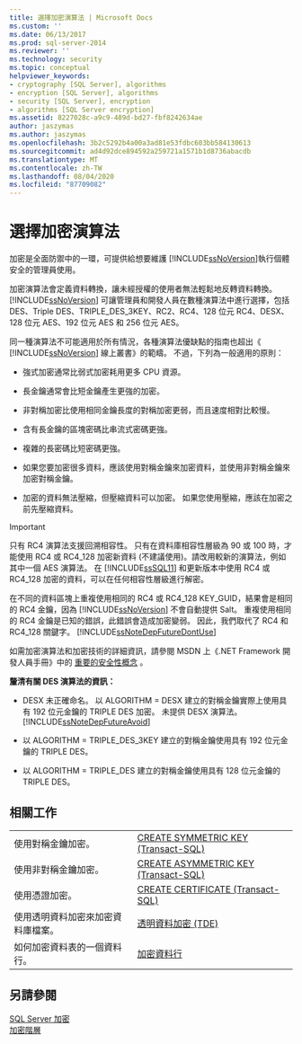 ```yaml
---
title: 選擇加密演算法 | Microsoft Docs
ms.custom: ''
ms.date: 06/13/2017
ms.prod: sql-server-2014
ms.reviewer: ''
ms.technology: security
ms.topic: conceptual
helpviewer_keywords:
- cryptography [SQL Server], algorithms
- encryption [SQL Server], algorithms
- security [SQL Server], encryption
- algorithms [SQL Server encryption]
ms.assetid: 8227028c-a9c9-489d-bd27-fbf8242634ae
author: jaszymas
ms.author: jaszymas
ms.openlocfilehash: 3b2c5292b4a00a3ad81e53fdbc603bb584130613
ms.sourcegitcommit: ad4d92dce894592a259721a1571b1d8736abacdb
ms.translationtype: MT
ms.contentlocale: zh-TW
ms.lasthandoff: 08/04/2020
ms.locfileid: "87709082"
---
```

# <a name="choose-an-encryption-algorithm"></a>選擇加密演算法
  加密是全面防禦中的一環，可提供給想要維護 [!INCLUDE[ssNoVersion](../../../includes/ssnoversion-md.md)]執行個體安全的管理員使用。  
  
 加密演算法會定義資料轉換，讓未經授權的使用者無法輕鬆地反轉資料轉換。 [!INCLUDE[ssNoVersion](../../../includes/ssnoversion-md.md)] 可讓管理員和開發人員在數種演算法中進行選擇，包括 DES、Triple DES、TRIPLE_DES_3KEY、RC2、RC4、128 位元 RC4、DESX、128 位元 AES、192 位元 AES 和 256 位元 AES。  
  
 同一種演算法不可能適用於所有情況，各種演算法優缺點的指南也超出《 [!INCLUDE[ssNoVersion](../../../includes/ssnoversion-md.md)] 線上叢書》的範疇。 不過，下列為一般適用的原則：  
  
-   強式加密通常比弱式加密耗用更多 CPU 資源。  
  
-   長金鑰通常會比短金鑰產生更強的加密。  
  
-   非對稱加密比使用相同金鑰長度的對稱加密更弱，而且速度相對比較慢。  
  
-   含有長金鑰的區塊密碼比串流式密碼更強。  
  
-   複雜的長密碼比短密碼更強。  
  
-   如果您要加密很多資料，應該使用對稱金鑰來加密資料，並使用非對稱金鑰來加密對稱金鑰。  
  
-   加密的資料無法壓縮，但壓縮資料可以加密。 如果您使用壓縮，應該在加密之前先壓縮資料。  
  
> [!IMPORTANT]  
>  只有 RC4 演算法支援回溯相容性。 只有在資料庫相容性層級為 90 或 100 時，才能使用 RC4 或 RC4_128 加密新資料 (不建議使用)。請改用較新的演算法，例如其中一個 AES 演算法。 在 [!INCLUDE[ssSQL11](../../../includes/sssql11-md.md)] 和更新版本中使用 RC4 或 RC4_128 加密的資料，可以在任何相容性層級進行解密。  
>   
>  在不同的資料區塊上重複使用相同的 RC4 或 RC4_128 KEY_GUID，結果會是相同的 RC4 金鑰，因為 [!INCLUDE[ssNoVersion](../../../includes/ssnoversion-md.md)] 不會自動提供 Salt。 重複使用相同的 RC4 金鑰是已知的錯誤，此錯誤會造成加密變弱。 因此，我們取代了 RC4 和 RC4_128 關鍵字。 [!INCLUDE[ssNoteDepFutureDontUse](../../../includes/ssnotedepfuturedontuse-md.md)]  
  
 如需加密演算法和加密技術的詳細資訊，請參閱 MSDN 上《.NET Framework 開發人員手冊》中的 [重要的安全性概念](https://go.microsoft.com/fwlink/?LinkId=62082) 。  
  
 **釐清有關 DES 演算法的資訊：**  
  
-   DESX 未正確命名。 以 ALGORITHM = DESX 建立的對稱金鑰實際上使用具有 192 位元金鑰的 TRIPLE DES 加密。 未提供 DESX 演算法。 [!INCLUDE[ssNoteDepFutureAvoid](../../../includes/ssnotedepfutureavoid-md.md)]  
  
-   以 ALGORITHM = TRIPLE_DES_3KEY 建立的對稱金鑰使用具有 192 位元金鑰的 TRIPLE DES。  
  
-   以 ALGORITHM = TRIPLE_DES 建立的對稱金鑰使用具有 128 位元金鑰的 TRIPLE DES。  
  
## <a name="related-tasks"></a>相關工作  
  
|||  
|-|-|  
|使用對稱金鑰加密。|[CREATE SYMMETRIC KEY &#40;Transact-SQL&#41;](/sql/t-sql/statements/create-symmetric-key-transact-sql)|  
|使用非對稱金鑰加密。|[CREATE ASYMMETRIC KEY &#40;Transact-SQL&#41;](/sql/t-sql/statements/create-asymmetric-key-transact-sql)|  
|使用憑證加密。|[CREATE CERTIFICATE &#40;Transact-SQL&#41;](/sql/t-sql/statements/create-certificate-transact-sql)|  
|使用透明資料加密來加密資料庫檔案。|[透明資料加密 &#40;TDE&#41;](transparent-data-encryption.md)|  
|如何加密資料表的一個資料行。|[加密資料行](encrypt-a-column-of-data.md)|  
  
## <a name="see-also"></a>另請參閱  
 [SQL Server 加密](sql-server-encryption.md)   
 [加密階層](encryption-hierarchy.md)  
  
  
